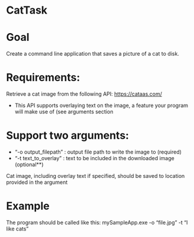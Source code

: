 # CatTask
# Goal 
Create a command line application that saves a picture of a cat to disk. 

# Requirements: 
Retrieve a cat image from the following API: https://cataas.com/  
- This API supports overlaying text on the image, a feature your program will make use of (see arguments section 
        
# Support two arguments: 

- “-o output_filepath” : output file path to write the image to (required)  
- “-t text_to_overlay” : text to be included in the downloaded image (optional**) 

Cat image, including overlay text if specified, should be saved to location provided in the argument 

# Example 
The program should be called like this: mySampleApp.exe -o “file.jpg” -t “I like cats” 
